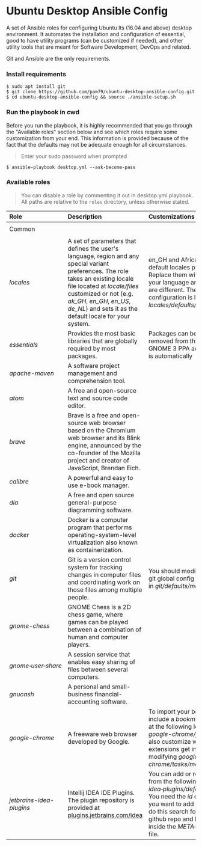 # Ubuntu Desktop Ansible Config
A set of Ansible roles for configuring Ubuntu lts (16.04 and above) desktop environment. It automates the installation and configuration of essential, good to have utility programs (can be customized if needed), and other utility tools that are meant for Software Development, DevOps and related.                                              

Git and Ansible are the only requirements.

### Install requirements
    $ sudo apt install git
    $ git clone https://github.com/pam79/ubuntu-desktop-ansible-config.git
    $ cd ubuntu-desktop-ansible-config && source ./ansible-setup.sh

### Run the playbook in cwd
Before you run the playbook, it is highly recommended that you go through the "Available roles" section below and see which roles require some customization from your end. This information is provided because of the fact that the defaults may not be adequate enough for all circumstances.

>Enter your sudo password when prompted

    $ ansible-playbook desktop.yml --ask-become-pass

### Available roles
>You can disable a role by commenting it out in desktop.yml playbook. All paths are relative to the `roles` directory, unless otherwise stated.

Role                    | Description                 | Customizations      
:---------------------- | :-------------------------- | :----------------------
|<tr><td colspan=3>Common</td></tr>
*locales* | A set of parameters that defines the user's language, region and any special variant preferences. The role takes an existing locale file located at _locale/files_ customized or not (e.g. _ak_GH_, _en_GH_, _en_US_, _de_NL_) and sets it as the default locale for your system. | en_GH and Africa/Accra are the default locales provided. Replace them with your own if your language and timezone are different. The default configuration is located at: _locales/defaults/main.yml_
*essentials* | Provides the most basic libraries that are globally required by most packages. | Packages can be added or removed from the list. Also with GNOME 3 PPA added nautilus is automatically
*apache-maven* | A software project management and comprehension tool.
*atom* | A free and open-source text and source code editor.
*brave* | Brave is a free and open-source web browser based on the Chromium web browser and its Blink engine, announced by the co-founder of the Mozilla project and creator of JavaScript, Brendan Eich.
*calibre* | A powerful and easy to use e-book manager.
*dia* | A free and open source general-purpose diagramming software.
*docker* | Docker is a computer program that performs operating-system-level virtualization also known as containerization.
*git* | Git is a version control system for tracking changes in computer files and coordinating work on those files among multiple people. | You should modify the default git global config values found in _git/defaults/main.yml_
*gnome-chess* | GNOME Chess is a 2D chess game, where games can be played between a combination of human and computer players.
*gnome&#x2011;user&#x2011;share* | A session service that enables easy sharing of files between several computers.
*gnucash* | A personal and small-business financial-accounting software.
*google-chrome* | A freeware web browser developed by Google. | To import your bookmarks, include a _bookmarks.html_ file at the following location: _google-chrome/files_. You can also customize which extensions get installed by modifying _google-chrome/tasks/main.yml_ file.
*jetbrains-idea-plugins* | Intellij IDEA IDE Plugins. The plugin repository is provided at [plugins.jetbrains.com/idea](http://plugins.jetbrains.com/idea) | You can add or remove plugins from the following location: _idea&#x2011;plugins/defaults/main.yml_. You need the _id_ of a plugin if you want to add it to the list. To do this search for the plugin's github repo and look for the <id> tag inside the _META&#x2011;INF/plugin.xml_ file.


